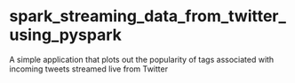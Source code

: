 # spark_streaming_data_from_twitter_using_pyspark
A simple application that plots out the popularity of tags associated with incoming tweets streamed live from Twitter
